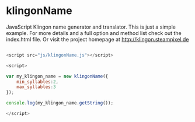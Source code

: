 # klingonName
JavaScript Klingon name generator and translator. This is just a simple example. For more details and a full option and method list check out the index.html file. Or visit the project homepage at http://klingon.steampixel.de


```JavaScript

<script src="js/klingonName.js"></script>

<script>

var my_klingon_name = new klingonName({
    min_syllables:2,
    max_syllables:3
});

console.log(my_klingon_name.getString());

</script>

```
